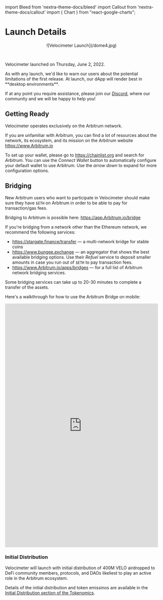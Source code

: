 import Bleed from 'nextra-theme-docs/bleed'
import Callout from 'nextra-theme-docs/callout'
import { Chart } from "react-google-charts";

# Launch Details

<Bleed>
<div align="center">
  ![Velocimeter Launch](/dome4.jpg)
  </div>
</Bleed>

&nbsp;



Velocimeter launched on Thursday, June 2, 2022.

<Callout type="warning" emoji="⚠️">
  As with any launch, we'd like to warn our users about the potential limitations
  of the first release. At launch, our dApp will render best in
  **desktop environments**.
  
  If at any point you require assistance, please join our
  [Discord](), where our community and we will be
  happy to help you!
</Callout>

## Getting Ready

Velocimeter operates exclusively on the Arbitrum network.

If you are unfamiliar with Arbitrum, you can find a lot of resources
about the network, its ecosystem, and its mission on the Arbitrum website
https://www.Arbitrum.io

To set up your wallet, please go to https://chainlist.org and search for
_Arbitrum_. You can use the _Connect Wallet_ button to automatically configure
your default wallet to use Arbitrum. Use the _arrow down_ to expand for more
configuration options.



## Bridging

New Arbitrum users who want to participate in Velocimeter should make sure they
have `$ETH` on Arbitrum in order to be able to pay for transaction/gas fees.

Bridging to Arbitrum is possible here: https://app.Arbitrum.io/bridge

If you're bridging from a network other than the Ethereum network, we recommend the
following services:
* https://stargate.finance/transfer &mdash; a multi-network bridge for stable
   coins
* https://www.bungee.exchange &mdash; an aggregator that shows the best
   available bridging options. Use their _Refuel_ service to deposit smaller
   amounts in case you run out of `$ETH` to pay transaction fees.
 * https://www.Arbitrum.io/apps/bridges &mdash; for a full list of Arbitrum
   network bridging services.

<Callout emoji="⚠️">
  Some bridging services can take up to 20-30 minutes to complete a transfer of
  the assets.
</Callout>

Here's a walkthrough for how to use the Arbitrum Bridge on mobile:

<Bleed>
  <iframe width="100%" height="800"
  src="https://www.youtube.com/embed/pR31stuRejg?rel=0" frameborder="0"></iframe>
</Bleed>





### Initial Distribution

Velocimeter will launch with initial distribution of 400M VELO airdropped to
DeFi community members, protocols, and DAOs likeliest to play an active role in the Arbitrum
ecosystem.

Details of the initial distribution and token emissinos are available in the
[Initial Distribution section of the Tokenomics](/tokenomics#initial-distribution).

